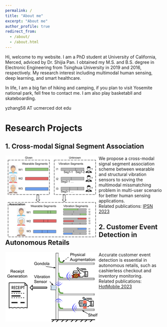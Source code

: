 ```yaml
---
permalink: /
title: "About me"
excerpt: "About me"
author_profile: true
redirect_from: 
  - /about/
  - /about.html
---
```


Hi, welcome to my website. I am a PhD student at University of California, Merced, adviced by Dr. Shijia Pan. I obtained my M.S. and B.S. degree in Electronic Engineering from Tsinghua University in 2019 and 2016, respectively. My research interest including multimodal human sensing, deep learning, and smart healthcare. 

In life, I am a big fan of hiking and camping, if you plan to visit Yosemite national park, fell free to contact me. I am also play basketabll and skateboarding.

yzhang58 AT ucmerced dot edu

# Research Projects

## 1. Cross-modal Signal Segment Association
<div > 
<img align="left" width="300" height="264" src='/images/CMA_IPSN23.png'/> 
We propose a cross-modal signal segment association scheme between wearable and structural vibration sensors to soving the multimodal missmatching problem in multi-user scenario for better human sensing applications.
<br />
Related publications: <a href="https://yzthu.github.io/publication/2023_IPSN">IPSN 2023</a>

</div>



## 2. Customer Event Detection in Autonomous Retails


<div > 
<img align="left" width="300" height="224" src='/images/CPA_HotMobile23.png'/> 
Accurate customer event detection is essential in autonomous retails, such as cashierless checkout and inventory monitoring.
<br />
Related publications: <a href="https://yzthu.github.io/publication/2023_Hotmobile">HotMobile 2023</a>

</div>




